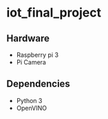 # iot_final_project

## Hardware
* Raspberry pi 3
* Pi Camera

## Dependencies
* Python 3
* OpenVINO
